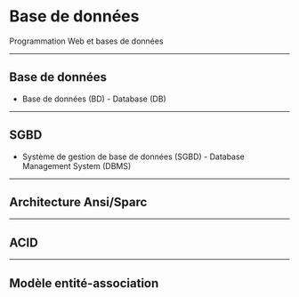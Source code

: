 # Base de données

Programmation Web et bases de données

---

## Base de données

- Base de données (BD) - Database (DB)

---

## SGBD

- Système de gestion de base de données (SGBD) - Database Management System (DBMS)

---

## Architecture Ansi/Sparc

---

## ACID

---

## Modèle entité-association
